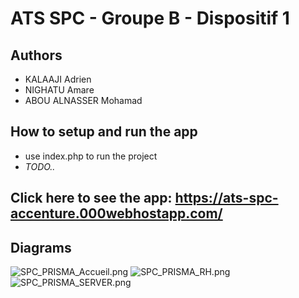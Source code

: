 # ATS SPC - Groupe B - Dispositif 1

## Authors

- KALAAJI Adrien
- NIGHATU Amare
- ABOU ALNASSER Mohamad

## How to setup and run the app

- use index.php to run the project
- _TODO.._
## Click here to see the app: https://ats-spc-accenture.000webhostapp.com/

## Diagrams

![SPC_PRISMA_Accueil.png](diagrams/SPC_PRISMA_Accueil.png) ![SPC_PRISMA_RH.png](diagrams/SPC_PRISMA_RH.png) ![SPC_PRISMA_SERVER.png](diagrams/SPC_PRISMA_SERVER.png)
